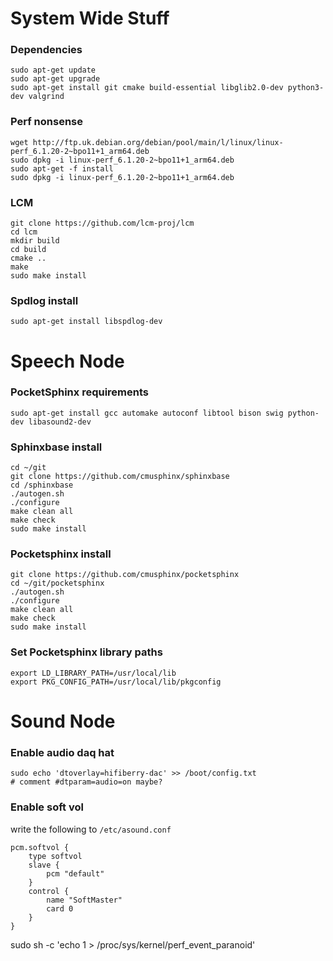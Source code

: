 # System Wide Stuff

### Dependencies
```
sudo apt-get update
sudo apt-get upgrade
sudo apt-get install git cmake build-essential libglib2.0-dev python3-dev valgrind
```

### Perf nonsense
```
wget http://ftp.uk.debian.org/debian/pool/main/l/linux/linux-perf_6.1.20-2~bpo11+1_arm64.deb
sudo dpkg -i linux-perf_6.1.20-2~bpo11+1_arm64.deb 
sudo apt-get -f install
sudo dpkg -i linux-perf_6.1.20-2~bpo11+1_arm64.deb 
```

### LCM
```
git clone https://github.com/lcm-proj/lcm
cd lcm
mkdir build
cd build
cmake ..
make
sudo make install
```

### Spdlog install
```
sudo apt-get install libspdlog-dev
```

# Speech Node

### PocketSphinx requirements
```
sudo apt-get install gcc automake autoconf libtool bison swig python-dev libasound2-dev
```

### Sphinxbase install
```
cd ~/git
git clone https://github.com/cmusphinx/sphinxbase
cd /sphinxbase
./autogen.sh
./configure
make clean all
make check
sudo make install
```

### Pocketsphinx install
```
git clone https://github.com/cmusphinx/pocketsphinx
cd ~/git/pocketsphinx
./autogen.sh 
./configure 
make clean all 
make check 
sudo make install
```

### Set Pocketsphinx library paths
```
export LD_LIBRARY_PATH=/usr/local/lib
export PKG_CONFIG_PATH=/usr/local/lib/pkgconfig
```

# Sound Node

### Enable audio daq hat
```
sudo echo 'dtoverlay=hifiberry-dac' >> /boot/config.txt
# comment #dtparam=audio=on maybe?
```

### Enable soft vol
write the following to `/etc/asound.conf`
```
pcm.softvol { 
    type softvol 
    slave { 
        pcm "default"
    }
    control { 
        name "SoftMaster" 
        card 0
    }
}
```


sudo sh -c 'echo 1 > /proc/sys/kernel/perf_event_paranoid'